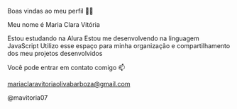 Boas vindas ao meu perfil 💙💙

Meu nome é Maria Clara Vitória

Estou estudando na Alura
Estou me desenvolvendo na linguagem JavaScript
Utilizo esse espaço para minha organização e compartilhamento dos meu projetos desenvolvidos
 
 
Você pode entrar em contato comigo 📫


mariaclaravitoriaolivabarboza@gmail.com

@mavitoria07
